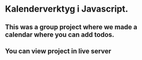 # Kalenderverktyg i Javascript.

## This was a group project where we made a calendar where you can add todos.

## You can view project in live server

